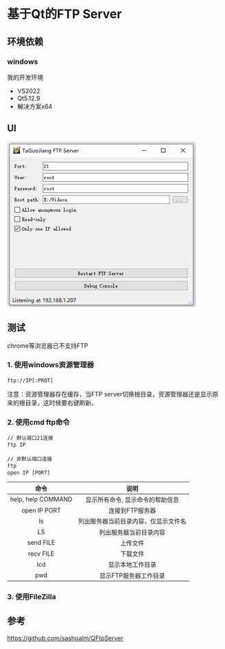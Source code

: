 # 基于Qt的FTP Server

## 环境依赖
### windows
我的开发环境
- VS2022
- Qt5.12.9 
- 解决方案x64  

## UI
![](./screenshot/ui.png)

## 测试
chrome等浏览器已不支持FTP

### 1. 使用windows资源管理器
```
ftp://IP[:PROT]
```
注意：资源管理器存在缓存，当FTP server切换根目录，资源管理器还是显示原来的根目录，这时候要右键刷新。

### 2. 使用cmd ftp命令

``` shell
// 默认端口21连接
ftp IP

// 非默认端口连接
ftp
open IP [PORT]
```

| 命令 | 说明 |
| :--: | :--: |
| help, help COMMAND | 显示所有命令, 显示命令的帮助信息 |
| open IP PORT | 连接到FTP服务器 |
| ls | 列出服务器当前目录内容，仅显示文件名 |
| LS | 列出服务器当前目录内容 |
| send FILE | 上传文件 |
| recv FILE | 下载文件 |
| lcd | 显示本地工作目录 |
| pwd | 显示FTP服务器工作目录 |

### 3. 使用FileZilla

## 参考
https://github.com/sashoalm/QFtpServer